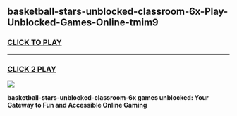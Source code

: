 
## basketball-stars-unblocked-classroom-6x-Play-Unblocked-Games-Online-tmim9
<h3>
<a href="https://premium76.site?title=basketball-stars-unblocked-classroom-6x&ref=25A">CLICK TO PLAY</a></h3>
<hr>

<h3>
<a href="https://premium76.site?title=basketball-stars-unblocked-classroom-6x&ref=25A">CLICK 2 PLAY</a>
  
</h3>

<a href="https://premium76.site?title=basketball-stars-unblocked-classroom-6x&ref=25A"><img src="https://clearcache.store/games.png"></a>


**basketball-stars-unblocked-classroom-6x games unblocked: Your Gateway to Fun and Accessible Online Gaming**
